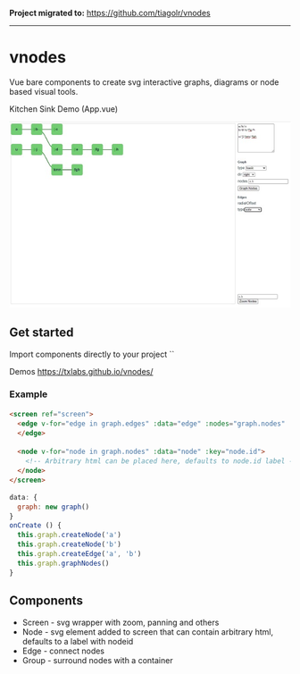 
**Project migrated to:**
https://github.com/tiagolr/vnodes

-------

# vnodes

Vue bare components to create svg interactive graphs, diagrams or node based visual tools.

Kitchen Sink Demo (App.vue)

![Demo (app.js)](./docs/ss1.jpg)

## Get started

Import components directly to your project ``

Demos https://txlabs.github.io/vnodes/

### Example
```html
<screen ref="screen">
  <edge v-for="edge in graph.edges" :data="edge" :nodes="graph.nodes" :key="edge.id">
  </edge>

  <node v-for="node in graph.nodes" :data="node" :key="node.id">
    <!-- Arbitrary html can be placed here, defaults to node.id label -->
  </node>
</screen>
```
```js
data: {
  graph: new graph()
}
onCreate () {
  this.graph.createNode('a')
  this.graph.createNode('b')
  this.graph.createEdge('a', 'b')
  this.graph.graphNodes()
}
```

## Components

- Screen - svg wrapper with zoom, panning and others
- Node - svg element added to screen that can contain arbitrary html, defaults to a label with nodeid
- Edge - connect nodes
- Group - surround nodes with a container
